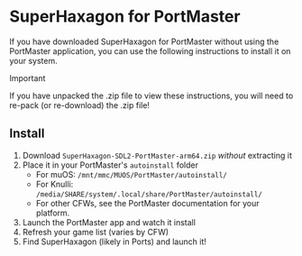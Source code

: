 # SuperHaxagon for PortMaster

If you have downloaded SuperHaxagon for PortMaster without using the PortMaster application, you
can use the following instructions to install it on your system.

> [!IMPORTANT]  
> If you have unpacked the .zip file to view these instructions, you will need to re-pack (or re-download) the .zip file!

## Install

1. Download `SuperHaxagon-SDL2-PortMaster-arm64.zip` _without_ extracting it
2. Place it in your PortMaster's `autoinstall` folder
    * For muOS: `/mnt/mmc/MUOS/PortMaster/autoinstall/`
    * For Knulli: `/media/SHARE/system/.local/share/PortMaster/autoinstall/`
    * For other CFWs, see the PortMaster documentation for your platform.
3. Launch the PortMaster app and watch it install
4. Refresh your game list (varies by CFW)
5. Find SuperHaxagon (likely in Ports) and launch it!
